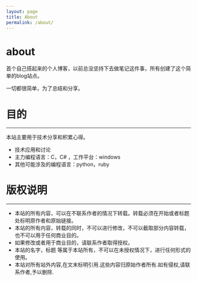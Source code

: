 ```yaml
---
layout: page
title: About
permalink: /about/
---
```


# **about** 
 
首个自己搭起来的个人博客，以前总没坚持下去做笔记这件事，所有创建了这个简单的blog站点。

一切都很简单，为了总结和分享。


# 目的
---
本站主要用于技术分享和积累心得。

- 技术应用和讨论
- 主力编程语言：C，C# ，工作平台：windows
- 其他可能涉及的编程语言：python，ruby


# 版权说明
---
- 本站的所有内容，可以在不联系作者的情况下转载。转载必须在开始或者标题处标明原作者和原始链接。
- 本站的所有内容，转载的同时，不可以进行修改，不可以截取部分内容转载，也不可以用于任何商业目的。
- 如果修改或者用于商业目的，请联系作者取得授权。
- 本站的名字，标题 等属于本站所有，不可以在未授权情况下，进行任何形式的使用。
- 本站对所有站外内容,在文末标明引用.这些内容归原始作者所有.如有侵权,请联系作者,予以删除.
